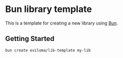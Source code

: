 # Bun library template

This is a template for creating a new library using [Bun](https://bun.sh).

## Getting Started

`bun create eviloma/lib-template my-lib`

